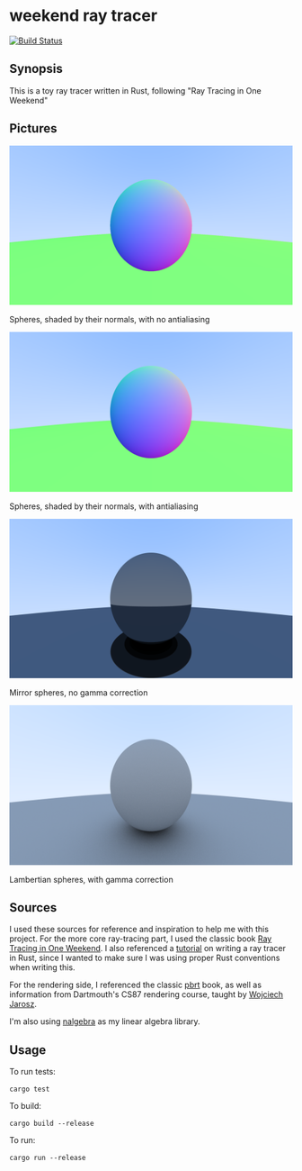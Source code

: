 # weekend ray tracer

[![Build Status](https://travis-ci.org/afnanenayet/basic-ray-tracer.svg?branch=master)](https://travis-ci.org/afnanenayet/basic-ray-tracer)

## Synopsis

This is a toy ray tracer written in Rust, following "Ray Tracing in One Weekend"

## Pictures

![Spheres shaded by their normals with no antialiasing](sphere_lo_no_aa.png)

Spheres, shaded by their normals, with no antialiasing

![Spheres shaded by their normals with antialiasing](sphere_lo_aa.png)

Spheres, shaded by their normals, with antialiasing

![Mirror spheres](sphere_mirror.png)

Mirror spheres, no gamma correction

![diffuse sphere](sphere_diffuse.png)

Lambertian spheres, with gamma correction

## Sources

I used these sources for reference and inspiration to help me with this project.
For the more core ray-tracing part, I used the classic book
[Ray Tracing in One Weekend](https://www.amazon.com/Ray-Tracing-Weekend-Minibooks-Book-ebook/dp/B01B5AODD8).
I also referenced a [tutorial](https://bheisler.github.io/post/writing-raytracer-in-rust-part-1/)
on writing a ray tracer in Rust, since I wanted to
make sure I was using proper Rust conventions when writing this.

For the rendering side, I referenced the classic [pbrt](http://pbrt.org) book,
as well as information from Dartmouth's CS87 rendering course, taught
by [Wojciech Jarosz](https://cs.dartmouth.edu/~wjarosz/).

I'm also using [nalgebra](http://nalgebra.org) as my linear algebra library.

## Usage

To run tests:

    cargo test

To build:

    cargo build --release

To run:

    cargo run --release
